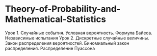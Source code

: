 # Theory-of-Probability-and-Mathematical-Statistics
Урок 1. Случайные события. Условная вероятность. Формула Байеса. Независимые испытания
Урок 2. Дискретные случайные величины. Закон распределения вероятностей. Биномиальный закон распределения. Распределение Пуассона
